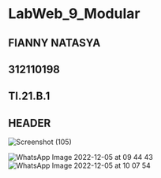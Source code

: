 # LabWeb_9_Modular
## FIANNY NATASYA ##
## 312110198 ##
## TI.21.B.1 ##


## HEADER ##
![Screenshot (105)](https://user-images.githubusercontent.com/94009296/205525427-c21159d5-bb99-46fa-bd38-2b67d080ab52.png)


![WhatsApp Image 2022-12-05 at 09 44 43](https://user-images.githubusercontent.com/94009296/205538528-c608e60d-a1cf-4a77-ab31-136a239de1c7.jpeg)
![WhatsApp Image 2022-12-05 at 10 07 54](https://user-images.githubusercontent.com/94009296/205540985-3f176508-b0d5-4dd3-885c-a8cf4ce7ddce.jpeg)
